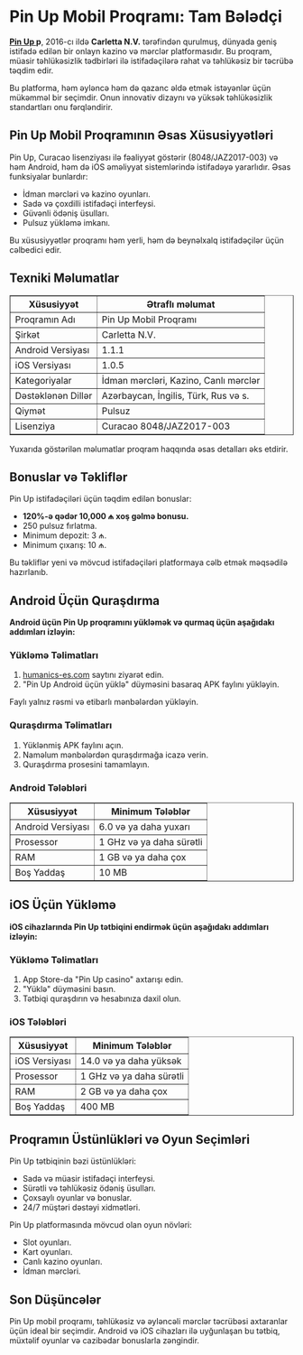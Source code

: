 <h1>Pin Up Mobil Proqramı: Tam Bələdçi</h1>
<p><strong><a href="https://humanics-es.com/">Pin Up </a>p</strong>, 2016-cı ildə <strong>Carletta N.V.</strong> tərəfindən qurulmuş, dünyada geniş istifadə edilən bir onlayn kazino və mərclər platformasıdır. Bu proqram, müasir təhlükəsizlik tədbirləri ilə istifadəçilərə rahat və təhlükəsiz bir təcrübə təqdim edir.</p>
<p>Bu platforma, həm əyləncə həm də qazanc əldə etmək istəyənlər üçün mükəmməl bir seçimdir. Onun innovativ dizaynı və yüksək təhlükəsizlik standartları onu fərqləndirir.</p>

<h2>Pin Up Mobil Proqramının Əsas Xüsusiyyətləri</h2>
<p>Pin Up, Curacao lisenziyası ilə fəaliyyət göstərir (8048/JAZ2017-003) və həm Android, həm də iOS əməliyyat sistemlərində istifadəyə yararlıdır. Əsas funksiyalar bunlardır:</p>
<ul>
    <li>İdman mərcləri və kazino oyunları.</li>
    <li>Sadə və çoxdilli istifadəçi interfeysi.</li>
    <li>Güvənli ödəniş üsulları.</li>
    <li>Pulsuz yükləmə imkanı.</li>
</ul>
<p>Bu xüsusiyyətlər proqramı həm yerli, həm də beynəlxalq istifadəçilər üçün cəlbedici edir.</p>

<h2>Texniki Məlumatlar</h2>
<table border="1">
    <thead>
        <tr>
            <th>Xüsusiyyət</th>
            <th>Ətraflı məlumat</th>
        </tr>
    </thead>
    <tbody>
        <tr>
            <td>Proqramın Adı</td>
            <td>Pin Up Mobil Proqramı</td>
        </tr>
        <tr>
            <td>Şirkət</td>
            <td>Carletta N.V.</td>
        </tr>
        <tr>
            <td>Android Versiyası</td>
            <td>1.1.1</td>
        </tr>
        <tr>
            <td>iOS Versiyası</td>
            <td>1.0.5</td>
        </tr>
        <tr>
            <td>Kategoriyalar</td>
            <td>İdman mərcləri, Kazino, Canlı mərclər</td>
        </tr>
        <tr>
            <td>Dəstəklənən Dillər</td>
            <td>Azərbaycan, İngilis, Türk, Rus və s.</td>
        </tr>
        <tr>
            <td>Qiymət</td>
            <td>Pulsuz</td>
        </tr>
        <tr>
            <td>Lisenziya</td>
            <td>Curacao 8048/JAZ2017-003</td>
        </tr>
    </tbody>
</table>
<p>Yuxarıda göstərilən məlumatlar proqram haqqında əsas detalları əks etdirir.</p>

<h2>Bonuslar və Təkliflər</h2>
<p>Pin Up istifadəçiləri üçün təqdim edilən bonuslar:</p>
<ul>
    <li><strong>120%-ə qədər 10,000 ₼ xoş gəlmə bonusu.</strong></li>
    <li>250 pulsuz fırlatma.</li>
    <li>Minimum depozit: 3 ₼.</li>
    <li>Minimum çıxarış: 10 ₼.</li>
</ul>
<p>Bu təkliflər yeni və mövcud istifadəçiləri platformaya cəlb etmək məqsədilə hazırlanıb.</p>

<h2>Android Üçün Quraşdırma</h2>
<p><strong>Android üçün Pin Up proqramını yükləmək və qurmaq üçün aşağıdakı addımları izləyin:</strong></p>
<h3>Yükləmə Təlimatları</h3>
<ol>
    <li><a href="https://humanics-es.com">humanics-es.com</a> saytını ziyarət edin.</li>
    <li>"Pin Up Android üçün yüklə" düyməsini basaraq APK faylını yükləyin.</li>
</ol>
<p>Faylı yalnız rəsmi və etibarlı mənbələrdən yükləyin.</p>
<h3>Quraşdırma Təlimatları</h3>
<ol>
    <li>Yüklənmiş APK faylını açın.</li>
    <li>Naməlum mənbələrdən quraşdırmağa icazə verin.</li>
    <li>Quraşdırma prosesini tamamlayın.</li>
</ol>

<h3>Android Tələbləri</h3>
<table border="1">
    <thead>
        <tr>
            <th>Xüsusiyyət</th>
            <th>Minimum Tələblər</th>
        </tr>
    </thead>
    <tbody>
        <tr>
            <td>Android Versiyası</td>
            <td>6.0 və ya daha yuxarı</td>
        </tr>
        <tr>
            <td>Prosessor</td>
            <td>1 GHz və ya daha sürətli</td>
        </tr>
        <tr>
            <td>RAM</td>
            <td>1 GB və ya daha çox</td>
        </tr>
        <tr>
            <td>Boş Yaddaş</td>
            <td>10 MB</td>
        </tr>
    </tbody>
</table>

<h2>iOS Üçün Yükləmə</h2>
<p><strong>iOS cihazlarında Pin Up tətbiqini endirmək üçün aşağıdakı addımları izləyin:</strong></p>
<h3>Yükləmə Təlimatları</h3>
<ol>
    <li>App Store-da "Pin Up casino" axtarışı edin.</li>
    <li>"Yüklə" düyməsini basın.</li>
    <li>Tətbiqi quraşdırın və hesabınıza daxil olun.</li>
</ol>

<h3>iOS Tələbləri</h3>
<table border="1">
    <thead>
        <tr>
            <th>Xüsusiyyət</th>
            <th>Minimum Tələblər</th>
        </tr>
    </thead>
    <tbody>
        <tr>
            <td>iOS Versiyası</td>
            <td>14.0 və ya daha yüksək</td>
        </tr>
        <tr>
            <td>Prosessor</td>
            <td>1 GHz və ya daha sürətli</td>
        </tr>
        <tr>
            <td>RAM</td>
            <td>2 GB və ya daha çox</td>
        </tr>
        <tr>
            <td>Boş Yaddaş</td>
            <td>400 MB</td>
        </tr>
    </tbody>
</table>

<h2>Proqramın Üstünlükləri və Oyun Seçimləri</h2>
<p>Pin Up tətbiqinin bəzi üstünlükləri:</p>
<ul>
    <li>Sadə və müasir istifadəçi interfeysi.</li>
    <li>Sürətli və təhlükəsiz ödəniş üsulları.</li>
    <li>Çoxsaylı oyunlar və bonuslar.</li>
    <li>24/7 müştəri dəstəyi xidmətləri.</li>
</ul>
<p>Pin Up platformasında mövcud olan oyun növləri:</p>
<ul>
    <li>Slot oyunları.</li>
    <li>Kart oyunları.</li>
    <li>Canlı kazino oyunları.</li>
    <li>İdman mərcləri.</li>
</ul>

<h2>Son Düşüncələr</h2>
<p>Pin Up mobil proqramı, təhlükəsiz və əyləncəli mərclər təcrübəsi axtaranlar üçün ideal bir seçimdir. Android və iOS cihazları ilə uyğunlaşan bu tətbiq, müxtəlif oyunlar və cazibədar bonuslarla zəngindir.</p>
